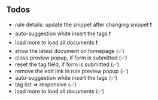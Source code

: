 
## Todos
- rule details: update the snippet after changing snippet ❗️ 
- auto-suggestion white insert the tags ❗️
- load more to load all documents ❗️
- show the latest document on homepage (✅)
- close preview popup, if form is submitted (✅)
- reset the tag field, if form is submitted (✅)
- remove the edit link in rule preview popup (✅)
- auto-suggestion white insert the tags (✅)
- tag list => responsive (✅)
- load more to load all documents (✅)

